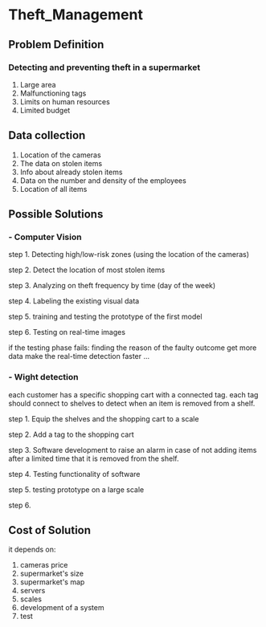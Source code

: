 # Theft_Management

## Problem Definition
### Detecting and preventing theft in a supermarket
1. Large area
2. Malfunctioning tags
3. Limits on human resources
4. Limited budget

## Data collection

1. Location of the cameras
2. The data on stolen items
3. Info about already stolen items
4. Data on the number and density of the employees
5. Location of all items

## Possible Solutions

### - Computer Vision
step 1. Detecting high/low-risk zones (using the location of the cameras)

step 2. Detect the location of most stolen items

step 3. Analyzing on theft frequency by time (day of the week)

step 4. Labeling the existing visual data

step 5. training and testing the prototype of the first model

step 6. Testing on real-time images

if the testing phase fails:
finding the reason of the faulty outcome
  get more data
  make the real-time detection faster
  ...

### - Wight detection

each customer has a specific shopping cart with a connected tag. each tag should connect to shelves to detect when  an item is removed from a shelf.

step 1. Equip the shelves and the shopping cart to a scale

step 2. Add a tag to the shopping cart

step 3. Software development to raise an alarm in case of not adding items after a limited time that it is removed from the shelf.

step 4. Testing functionality of software

step 5. testing prototype on a large scale

step 6. 

## Cost of Solution

it depends on:
1. cameras price
2. supermarket's size
3. supermarket's map
4. servers
5. scales
6. development of a system
7. test
   

